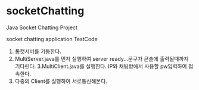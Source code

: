 # socketChatting
Java Socket Chatting Project

socket chatting application TestCode
1. 톰캣서버를 기동한다.
2. MultiServer.java를 먼저 실행하여 server ready...문구가 콘솔에 출력될때까지 기다린다.
3.MultiClient.java를 실행한다. IP와 채팅방에서 사용할 pw입력하여 접속한다.
4. 다중의 Client를 실행하여 서로통신해본다.
